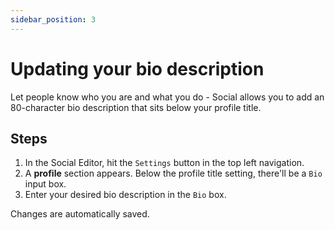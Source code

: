 ```yaml
---
sidebar_position: 3
---
```


# Updating your bio description

Let people know who you are and what you do - Social allows you to add an 80-character bio description that sits below your profile title.

## Steps

1. In the Social Editor, hit the `Settings` button in the top left navigation.
2. A **profile** section appears. Below the profile title setting, there'll be a `Bio` input box.
3. Enter your desired bio description in the `Bio` box.

Changes are automatically saved.
